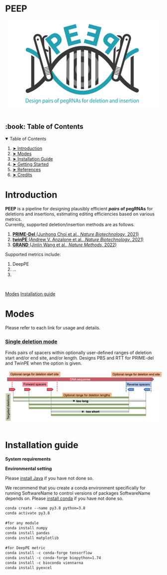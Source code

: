 # PEEP
 ![image](./images/PEEP_logo_demo.png)
  <br /> <br />

<!-- TABLE OF CONTENTS -->
<h2 id="table-of-contents"> :book: Table of Contents</h2>

<details open="open">
  <summary>Table of Contents</summary>
  <ol>
    <li><a href="#Introduction"> ➤ Introduction</a></li>
    <li><a href="#Modes"> ➤ Modes</a></li>
    <li><a href="#Installation-guide"> ➤ Installation Guide</a></li>
    <li><a href="#getting-started"> ➤ Getting Started</a></li>
    <li><a href="#references"> ➤ References</a></li>
    <li><a href="#credits"> ➤ Credits</a></li>
  </ol>
</details>


# Introduction <br />

**PEEP** is a pipeline for designing plausibly efficient **_pairs_ of pegRNAs** for deletions and insertions, estimating editing efficiencies based on various metrics. <br />
Currently, supported deletion/insertion methods are as follows.
1. [**PRIME-Del** (Junhong Choi et al., _Nature Biotechnology_, 2021)](https://www.nature.com/articles/s41587-021-01025-z)
2. [**twinPE** (Andrew V. Anzalone et al., _Nature Biotechnology_, 2021)](https://www.nature.com/articles/s41587-021-01133-w)
3. [**GRAND** (Jinlin Wang et al., _Nature Methods_, 2022)](https://www.nature.com/articles/s41592-022-01399-1) <br />

Supported metrics include:
1. DeepPE
2. ...
3. 

 <br />


[Modes](#Modes)
[Installation guide](#Installation-guide)


# Modes <br />

Please refer to each link for usage and details.

### **[Single deletion mode](./markdowns/base.md)**　<br>

Finds pairs of spacers within optionally user-defined ranges of deletion start and/or end site, and/or length. Designs PBS and RTT for PRIME-del and TwinPE when the option is given. <br /> <br />
 ![image](./images/Mode_base_white.png)
  <br /> <br />



# Installation guide <br />
**System requirements** <br />

**Environmental setting**

Please [install Java](https://java.com/en/download/help/index_installing.html) if you have not done so.

We recommend that you create a conda environment specifically for running SoftwareName to control versions of packages SoftwareName depends on.
Please [install conda](https://docs.conda.io/projects/conda/en/latest/user-guide/install/index.html) if you have not done so.
```
conda create --name py3.8 python=3.8
conda activate py3.8

#for any module
conda install numpy 
conda install pandas
conda install matplotlib

#for DeepPE metric
conda install -c conda-forge tensorflow
conda install -c conda-forge biopython=1.74
conda install -c bioconda viennarna
conda install pyexcel 
```
